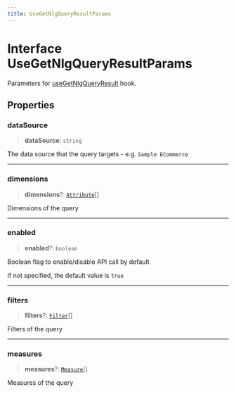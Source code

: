 ```yaml
---
title: UseGetNlgQueryResultParams
---
```


# Interface UseGetNlgQueryResultParams

Parameters for [useGetNlgQueryResult](../functions/function.useGetNlgQueryResult.md) hook.

## Properties

### dataSource

> **dataSource**: `string`

The data source that the query targets - e.g. `Sample ECommerce`

***

### dimensions

> **dimensions**?: [`Attribute`](../../sdk-data/interfaces/interface.Attribute.md)[]

Dimensions of the query

***

### enabled

> **enabled**?: `boolean`

Boolean flag to enable/disable API call by default

If not specified, the default value is `true`

***

### filters

> **filters**?: [`Filter`](../../sdk-data/interfaces/interface.Filter.md)[]

Filters of the query

***

### measures

> **measures**?: [`Measure`](../../sdk-data/interfaces/interface.Measure.md)[]

Measures of the query
